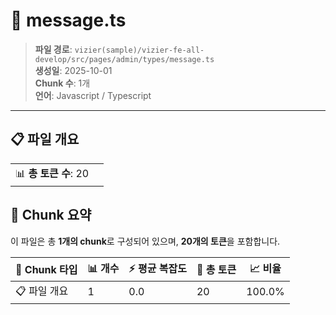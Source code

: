 # 📄 message.ts

> **파일 경로**: `vizier(sample)/vizier-fe-all-develop/src/pages/admin/types/message.ts`  
> **생성일**: 2025-10-01  
> **Chunk 수**: 1개  
> **언어**: Javascript / Typescript
---


## 📋 파일 개요

| | |
|--|--|
| 📊 **총 토큰 수**: 20 |  |






## 🧩 Chunk 요약

이 파일은 총 **1개의 chunk**로 구성되어 있으며, **20개의 토큰**을 포함합니다.

| 🧩 Chunk 타입 | 📊 개수 | ⚡ 평균 복잡도 | 📝 총 토큰 | 📈 비율 |
|---------------|--------|-------------|----------|--------|
| 📋 파일 개요 | 1 | 0.0 | 20 | 100.0% |

